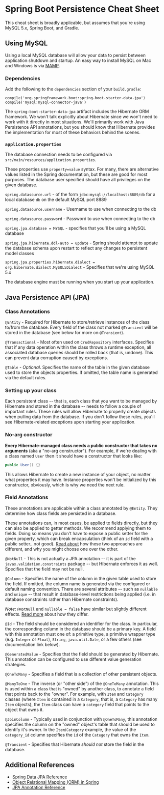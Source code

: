 # Spring Boot Persistence Cheat Sheet

This cheat sheet is broadly applicable, but assumes that you're using MySQL 5.x, Spring Boot, and Gradle.

## Using MySQL

Using a local MySQL database will allow your data to persist between application shutdown and startup. An easy way to install MySQL on Mac and Windows is via [MAMP](https://www.mamp.info/en/).

### Dependencies

Add the following to the `dependencies` section of your `build.gradle`:

```nohighlighs
compile('org.springframework.boot:spring-boot-starter-data-jpa')
compile('mysql:mysql-connector-java')
```

The `spring-boot-starter-data-jpa` artifact includes the Hibernate ORM framework. We won't talk explicitly about Hibernate since we won't need to work with it directly in most situations. We'll primarily work with Java Persistence API annotations, but you should know that Hibernate provides the implementation for most of these behaviors behind the scenes.

### `application.properties`

The database connection needs to be configured via `src/main/resources/application.properties`.

These properties use `property=value` syntax. For many, there are alternative values listed in the Spring documentation, but these are good for most purposes. The database user specified should have all privileges on the given database.

`spring.datasource.url` - of the form `jdbc:mysql://localhost:8889/db` for a local database `db` on the default MySQL port 8889

`spring.datasource.username` - Username to use when connecting to the db

`spring.datasource.password` - Password to use when connecting to the db

`spring.jpa.database = MYSQL` - specifies that you'll be using a MySQL database

`spring.jpa.hibernate.ddl-auto = update` - Spring should attempt to update the database schema upon restart to reflect any changes to persistent model classes

`spring.jpa.properties.hibernate.dialect = org.hibernate.dialect.MySQL5Dialect` - Specifies that we're using MySQL 5.x

The database engine must be running when you start up your application.

## Java Persistence API (JPA)

### Class Annotations

`@Entity` - Required for Hibernate to store/retrieve instances of the class to/from the database. Every field of the class not marked `@Transient` will be stored in the database (see below for more on `@Transient`).

`@Transactional` - Most often used on `CrudRepository` interfaces. Specifies that if any data operation within the class throws a runtime exception, all associated database queries should be rolled back (that is, undone). This can prevent data corruption caused by exceptions.

`@Table` - *Optional*. Specifies the name of the table in the given database used to store the objects properties. If omitted, the table name is generated via the default rules.

### Setting up your class

Each persistent class -- that is, each class that you want to be managed by Hibernate and stored in the database -- needs to follow a couple of important rules. These rules will allow Hibernate to properly create objects when pulling data from the database. If you don't follow these rules, you'll see Hibernate-related exceptions upon starting your application.

### No-arg constructor

**Every Hibernate-managed class needs a public constructor that takes no arguments** (aka a "no-arg constructor"). For example, if we're dealing with a class named `User` then it should have a constructor that looks like:
```java
public User() {}
```
This allows Hibernate to create a new instance of your object, no matter what properties it may have. Instance properties won't be initialized by this constructor, obviously, which is why we need the next rule.

### Field Annotations

These annotations are applicable within a class annotated by `@Entity`. They determine how class fields are persisted in a database.

These annotations can, in most cases, be applied to fields directly, but they can also be applied to getter methods. We recommend applying them to fields. Doing so means you don't have to expose a public setter for the given property, which can break encapsulation (think of an `id` field with a public setter...not good). [Read about][field-vs-property] how these two approaches are different, and why you might choose one over the other.

`@NotNull` - This is not actually a JPA annotation -- it is part of the `javax.validation.constraints` package -- but Hibernate enforces it as well. Specifies that the field may not be null.

`@Column` - Specifies the name of the column in the given table used to store the field. If omitted, the column name is generated via the configured or default naming convention. There are several attributes -- such as `nullable` and `unique` -- that result in database-level restrictions being applied (i.e. in database constraints rather than Hibernate constraints).

*Note*: `@NotNull` and `nullable = false` have similar but slightly different effects. [Read more](http://stackoverflow.com/questions/7439504/confusion-notnull-vs-columnnullable-false) about how they differ.

`@Id` - The field should be considered an identifier for the class. In particular, the corresponding column in the database should be a primary key. A field with this annotation must one of: a primitive type, a primitive wrapper type (e.g. `Integer` or `Float`), `String`, `java.util.Date`, or a few others (see documentation link below).

`@GeneratedValue` - Specifies that the field should be generated by Hibernate. This annotation can be configured to use different value generation strategies.

`@OneToMany` - Specifies a field that is a collection of other persistent objects.

`@ManyToOne` - The inverse (or "other side") of the `@OneToMany` annotation. This is used within a class that is "owned" by another class, to annotate a field that points back to the "owner". For example, with `Item` and `Category` classes (where `Item` is contained in a `Category`, that is, a `Category` has many `Item` objects), the `Item` class can have a `category` field that points to the object that owns it.

`@JoinColumn` - Typically used in conjunction with `@OneToMany`, this annotation specifies the column on the "owned" object's table that should be used to identify it's owner. In the `Item`/`Category` example, the value of the `category_id` column specifies the `id` of the `Category` that owns the `Item`.

`@Transient` - Specifies that Hibernate *should not* store the field in the database.

## Additional References

- [Spring Data JPA Reference](http://docs.spring.io/spring-data/jpa/docs/current/reference/html/)
- [Object Relational Mapping (ORM) in Spring](http://docs.spring.io/spring/docs/current/spring-framework-reference/html/orm.html)
- [JPA Annotation Reference](http://www.objectdb.com/api/java/jpa/annotations)

[field-vs-property]: http://stackoverflow.com/questions/594597/hibernate-annotations-which-is-better-field-or-property-access
